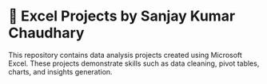 # 🧮 Excel Projects by Sanjay Kumar Chaudhary

This repository contains data analysis projects created using Microsoft Excel. These projects demonstrate skills such as data cleaning, pivot tables, charts, and insights generation.
